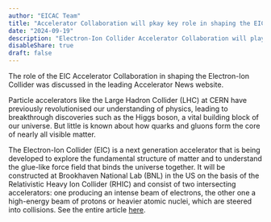 ```yaml
---
author: "EICAC Team"
title: "Accelerator Collaboration will pkay key role in shaping the EIC"
date: "2024-09-19"
description: "Electron-Ion Collider Accelerator Collaboration will play key role in shaping EIC"
disableShare: true
draft: false
---
```


The role of the EIC Accelerator Collaboration in shaping the Electron-Ion Collider was discussed in the leading Accelerator News website. 

Particle accelerators like the Large Hadron Collider (LHC) at CERN have previously revolutionised our understanding of physics, leading to breakthrough discoveries such as the Higgs boson, a vital building block of our universe. But little is known about how quarks and gluons form the core of nearly all visible matter. 

The Electron-Ion Collider (EIC) is a next generation accelerator that is being developed to explore the fundamental structure of matter and to understand the glue-like force field that binds the universe together. It will be constructed at Brookhaven National Lab (BNL) in the US on the basis of the Relativistic Heavy Ion Collider (RHIC) and consist of two intersecting accelerators: one producing an intense beam of electrons, the other one a high-energy beam of protons or heavier atomic nuclei, which are steered into collisions.  See the entire article [here](https://acceleratingnews.web.cern.ch/news/issue-48/particle-accelerators-acc/role-eic-accelerator-collaboration-shaping-electron-ion).
